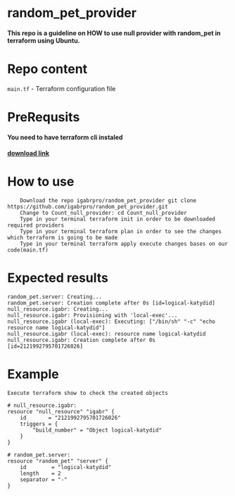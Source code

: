 # **random_pet_provider**


#### This repo is a guideline on HOW to use null provider with random_pet in terraform using Ubuntu.

# **Repo content**
```main.tf``` - Terraform configuration file

# **PreRequsits**
#### You need to have terraform cli instaled 
#### [download link](https://www.terraform.io/downloads)

# **How to use**
```
    Download the repo igabrpro/random_pet_provider git clone https://github.com/igabrpro/random_pet_provider.git
    Change to Count_null_provider: cd Count_null_provider
    Type in your terminal terraform init in order to be downloaded required providers
    Type in your terminal terraform plan in order to see the changes which terraform is going to be made
    Type in your terminal terraform apply execute changes bases on our code(main.tf) 
```
    
    
# **Expected results**
```
random_pet.server: Creating...
random_pet.server: Creation complete after 0s [id=logical-katydid]
null_resource.igabr: Creating...
null_resource.igabr: Provisioning with 'local-exec'...
null_resource.igabr (local-exec): Executing: ["/bin/sh" "-c" "echo resource name logical-katydid"]
null_resource.igabr (local-exec): resource name logical-katydid
null_resource.igabr: Creation complete after 0s [id=2121992795701726026]
```
# **Example**

```
Execute terraform show to check the created objects

# null_resource.igabr:
resource "null_resource" "igabr" {
    id       = "2121992795701726026"
    triggers = {
        "build_number" = "Object logical-katydid"
    }
}

# random_pet.server:
resource "random_pet" "server" {
    id        = "logical-katydid"
    length    = 2
    separator = "-"
}
```
